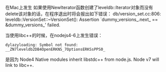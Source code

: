 在Mac上发生
如果使用NewIterator函数创建了leveldb::Iterator对象而没有delete该对象的话，在程序退出时将会报出如下错误：
db/version_set.cc:806: leveldb::VersionSet::~VersionSet(): Assertion `dummy_versions_.next_ == &dummy_versions_' failed.


当使用libc++的时候，在nodejs4-6上发生错误：

    dylazyloading: Symbol not found:   __ZN7leveldb2DB4OpenERKNS_7OptionsERKSsPPS0_


是因为 Node4 Native modules inherit libstdc++ from node.js. Node v7 will link to libc++.

